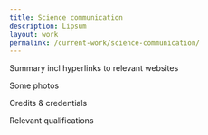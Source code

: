 ```yaml
---
title: Science communication
description: Lipsum
layout: work
permalink: /current-work/science-communication/
---
```


Summary incl hyperlinks to relevant websites

Some photos

Credits & credentials

Relevant qualifications
